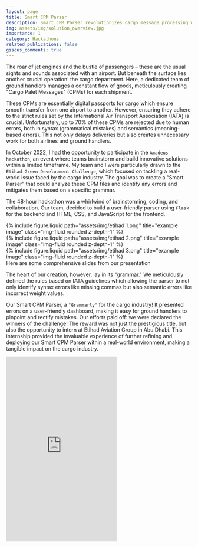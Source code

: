 ```yaml
---
layout: page
title: Smart CPM Parser
description: Smart CPM Parser revolutionizes cargo message processing with a robust parsing tool inspired by Grammarly. It has specific parser based on rules which detects frequent errors and significantly reduces manual effort, enhances data accuracy, and streamlines cargo handling operations.
img: assets/img/solution_overview.jpg
importance: 1
category: Hackathons
related_publications: false
giscus_comments: true
---
```

The roar of jet engines and the bustle of passengers – these are the usual sights and sounds associated with an airport. But beneath the surface lies another crucial operation: the cargo department. Here, a dedicated team of ground handlers manages a constant flow of goods, meticulously creating "Cargo Palet Messages" (CPMs) for each shipment.

These CPMs are essentially digital passports for cargo which ensure smooth transfer from one airport to another. However, ensuring they adhere to the strict rules set by the International Air Transport Association (IATA) is crucial. Unfortunately, up to 70% of these CPMs are rejected due to human errors, both in syntax (grammatical mistakes) and semantics (meaning-based errors). This not only delays deliveries but also creates unnecessary work for both airlines and ground handlers.

In October 2022, I had the opportunity to participate in the `Amadeus hackathon`, an event where teams brainstorm and build innovative solutions within a limited timeframe. My team and I were particularly drawn to the `Etihad Green Development Challenge`, which focused on tackling a real-world issue faced by the cargo industry. The goal was to create a “Smart Parser” that could analyze these CPM files and identify any errors and mitigates them based on a specific grammar. 

The 48-hour hackathon was a whirlwind of brainstorming, coding, and collaboration. Our team, decided to build a user-friendly parser using `Flask` for the backend and HTML, CSS, and JavaScript for the frontend.
<div class="row">
    <div class="col-sm mt-3 mt-md-0">
        {% include figure.liquid path="assets/img/etihad 1.png" title="example image" class="img-fluid rounded z-depth-1" %}
    </div>
    <div class="col-sm mt-3 mt-md-0">
        {% include figure.liquid path="assets/img/etihad 2.png" title="example image" class="img-fluid rounded z-depth-1" %}
    </div>
    <div class="col-sm mt-3 mt-md-0">
        {% include figure.liquid path="assets/img/etihad 3.png" title="example image" class="img-fluid rounded z-depth-1" %}
    </div>
</div>
<div class="caption">
Here are some comprehensive slides from our presentation
</div>

The heart of our creation, however, lay in its "grammar." We meticulously defined the rules based on IATA guidelines which allowing the parser to not only identify syntax errors like missing commas but also semantic errors like incorrect weight values.

Our Smart CPM Parser, a `"Grammarly"` for the cargo industry! It presented errors on a user-friendly dashboard, making it easy for ground handlers to pinpoint and rectify mistakes. Our efforts paid off: we were declared the winners of the challenge! The reward was not just the prestigious title, but also the opportunity to intern at Etihad Aviation Group in Abu Dhabi. This internship provided the invaluable experience of further refining and deploying our Smart CPM Parser within a real-world environment, making a tangible impact on the cargo industry.

<div class="row">
        <iframe src="https://www.linkedin.com/embed/feed/update/urn:li:ugcPost:6988125267739201536"  frameborder="0" allowfullscreen="Yes" height="500px" title="Embedded post" class="w-100  mb-5"></iframe>
    </div>













